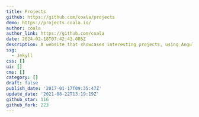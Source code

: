 ```yaml
---
title: Projects
github: https://github.com/coala/projects
demo: https://projects.coala.io/
author: coala
author_link: https://github.com/coala
date: 2024-02-18T07:42:43.085Z
description: A website that showcases interesting projects, using Angular JS.
ssg:
  - Jekyll
css: []
ui: []
cms: []
category: []
draft: false
publish_date: '2017-01-17T09:35:47Z'
update_date: '2021-08-22T13:19:19Z'
github_star: 116
github_fork: 223
---
```

